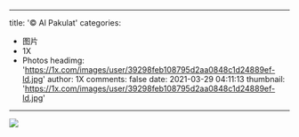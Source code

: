 
---
title: '© Al Pakulat'
categories: 
 - 图片
 - 1X
 - Photos
headimg: 'https://1x.com/images/user/39298feb108795d2aa0848c1d24889ef-ld.jpg'
author: 1X
comments: false
date: 2021-03-29 04:11:13
thumbnail: 'https://1x.com/images/user/39298feb108795d2aa0848c1d24889ef-ld.jpg'
---

<div>   
<img src="https://1x.com/images/user/39298feb108795d2aa0848c1d24889ef-ld.jpg" referrerpolicy="no-referrer">  
</div>
            